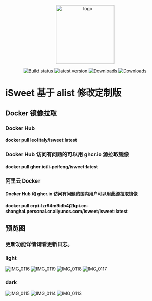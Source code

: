 <p align="center">
  <a href="https://peifeng.li"><img width="184px" alt="logo" src="https://is.peifeng.li/isweet/logo.png" />
  </a>
</p>
<p align="center">
  <a href="https://github.com/li-peifeng/isweet/actions?query=workflow:Build">
    <img src="https://img.shields.io/github/actions/workflow/status/li-peifeng/isweet/build.yml?branch=main" alt="Build status" />
  </a>
  <a href="https://github.com/li-peifeng/isweet/releases">
    <img src="https://img.shields.io/github/release/li-peifeng/isweet" alt="latest version" />
  </a>
  <a href="https://hub.docker.com/r/leolitaly/isweet">
    <img src="https://img.shields.io/docker/pulls/leolitaly/isweet?color=#48BB78&logo=docker&label=pulls" alt="Downloads" />
  </a>
  <a href="https://github.com/li-peifeng/isweet/releases">
    <img src="https://img.shields.io/github/downloads/li-peifeng/isweet/total?color=#9F7AEA&logo=github" alt="Downloads" />
  </a>
</p>

# iSweet 基于 alist 修改定制版

## Docker 镜像拉取

### Docker Hub

#### docker pull leolitaly/isweet:latest

### Docker Hub 访问有问题的可以用 ghcr.io 源拉取镜像

#### docker pull ghcr.io/li-peifeng/isweet:latest

### 阿里云 Docker

#### Docker Hub 和 ghcr.io 访问有问题的国内用户可以用此源拉取镜像

#### docker pull crpi-lzr94m9idb4j2kpi.cn-shanghai.personal.cr.aliyuncs.com/isweet/isweet:latest

## 预览图

### 更新功能详情请看更新日志。

### light

![IMG_0116](https://github.com/user-attachments/assets/6e248f9e-1f0f-4280-b209-2a137252f69b)
![IMG_0119](https://github.com/user-attachments/assets/caa65fd7-9c7f-43c5-b312-cc6ec5fa45fc)
![IMG_0118](https://github.com/user-attachments/assets/6837459c-13f6-4b8d-af6c-d5dc415640bc)
![IMG_0117](https://github.com/user-attachments/assets/ca96e8ff-15b3-42e2-9fa5-c9485043efa5)

### dark

![IMG_0115](https://github.com/user-attachments/assets/4a2a5a04-cce8-4566-8476-e6bd8868cb7d)
![IMG_0114](https://github.com/user-attachments/assets/c4e88d97-9629-4411-a65c-a4c41d75691b)
![IMG_0113](https://github.com/user-attachments/assets/69994ec3-2861-4f15-83b7-619ec7ecff79)
